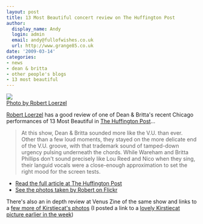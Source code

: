 ```yaml
---
layout: post
title: 13 Most Beautiful concert review on The Huffington Post
author:
  display_name: Andy
  login: admin
  email: andy@fullofwishes.co.uk
  url: http://www.grange85.co.uk
date: '2009-03-14'
categories:
- news
- dean & britta
- other people's blogs
- 13 most beautiful
---
```

<div class="imagebox-a"><a title="Dean & Britta with Warhol films, by robertloerzel" alt="Dean & Britta with Warhol films, by robertloerzel" href="http://www.flickr.com/photos/robertloerzel/3336655337/in/set-72157614915339471/"><img src="https://farm2.static.flickr.com/1326/3336655337_669a280c2d_m.jpg" ></a><br/><a href="http://www.flickr.com/photos/robertloerzel/">Photo by Robert Loerzel</a></div>
<p><a href="http://www.undergroundbee.com/">Robert Loerzel</a> has a good review of one of Dean & Britta's recent Chicago performances of 13 Most Beautiful in <a href="http://www.huffingtonpost.com/robert-loerzel/rocking-to-warhol-films_b_173313.html">The Huffington Post</a>...</p>
<blockquote><p>At this show, Dean & Britta sounded more like the V.U. than ever. Other than a few loud moments, they stayed on the more delicate end of the V.U. groove, with that trademark sound of tamped-down urgency pulsing underneath the chords. While Wareham and Britta Phillips don't sound precisely like Lou Reed and Nico when they sing, their languid vocals were a close-enough approximation to set the right mood for the screen tests.</p></blockquote>
<ul>
<li><a href="http://www.huffingtonpost.com/robert-loerzel/rocking-to-warhol-films_b_173313.html">Read the full article at The Huffington Post</a></li>
<li><a href="http://www.flickr.com/photos/robertloerzel/sets/72157614915339471/">See the photos taken by Robert on Flickr</a></li>
</ul>
<p><ins datetime="2009-03-15T19:19:51+00:00">
<p>There's also an in depth review at Venus Zine of the same show and links to a <a href="http://www.flickr.com/photos/venuszine/sets/72157615114372408/">few more of Kirstiecat's photos</a> (I posted a link to a <a href="/2009/03/10/photo-dean-america/">lovely Kirstiecat picture earlier in the week</a>)</p>
<p></ins></p>
